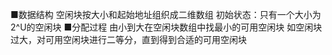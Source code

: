 ■数据结构
空闲块按大小和起始地址组织成二维数组
初始状态：只有一个大小为 2^U的空闲块
■分配过程
由小到大在空闲块数组中找最小的可用空闲块
如空闲块过大，对可用空闲块进行二等分，直到得到合适的可用空闲块